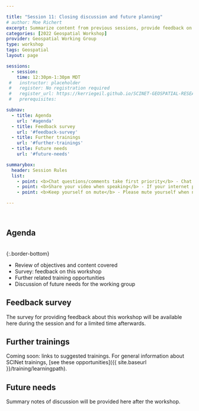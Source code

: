 ```yaml
---

title: "Session 11: Closing discussion and future planning"
# author: Moe Richert
excerpt: Summarize content from previous sessions, provide feedback on workshop, and discuss future needs of working group
categories: [2022 Geospatial Workshop]  
provider: Geospatial Working Group
type: workshop
tags: Geospatial
layout: page

sessions:
  - session: 
    time: 12:30pm-1:30pm MDT
 #   instructor: placeholder
 #   register: No registration required
 #   register_url: https://kerriegeil.github.io/SCINET-GEOSPATIAL-RESEARCH-WG/
 #   prerequisites:

subnav:
  - title: Agenda
    url: '#agenda'
  - title: Feedback survey
    url: '#feedback-survey'
  - title: Further trainings
    url: '#further-trainings'
  - title: Future needs
    url: '#future-needs'

summarybox:
  header: Session Rules
  list:
    - point: <b>Chat questions/comments take first priority</b> - Chat your question/comments either to everyone (preferred) or to the chat moderator (Ryan Lucas) privately to have your question/comment read out loud anonymously. We will answer chat questions first and call on people who have written in the chat before we take questions from raised hands.
    - point: <b>Share your video when speaking</b> - If your internet plan/connectivity allows, please share your video when speaking.
    - point: <b>Keep yourself on mute</b> - Please mute yourself when not speaking.

---
```


<br>

## Agenda
<br>
{:.border-bottom}

* Review of objectives and content covered 
* Survey: feedback on this workshop  
* Further related training opportunities 
* Discussion of future needs for the working group 

## Feedback survey

The survey for providing feedback about this workshop will be available here during the session and for a limited time afterwards. 

## Further trainings

Coming soon: links to suggested trainings. For general information about SCINet trainings, [see these opportunities]({{ site.baseurl }}/training/learningpath).

## Future needs

Summary notes of discussion will be provided here after the workshop. 

<br>